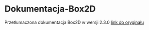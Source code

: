 # Dokumentacja-Box2D
Przetłumaczona dokumentacja Box2D w wersji 2.3.0 [link do oryginału](http://box2d.org/manual.pdf)
